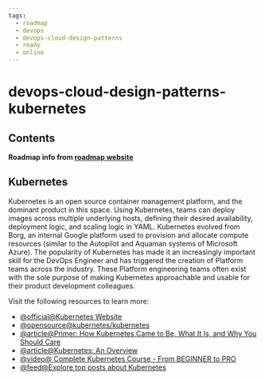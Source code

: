 ```yaml
---
tags:
  - roadmap
  - devops
  - devops-cloud-design-patterns
  - ready
  - online
---
```


# devops-cloud-design-patterns-kubernetes

## Contents

__Roadmap info from [roadmap website](https://roadmap.sh/devops/kubernetes@hIBeTUiAI3zwUY6NgAO-A)__

## Kubernetes

Kubernetes is an open source container management platform, and the dominant product in this space. Using Kubernetes, teams can deploy images across multiple underlying hosts, defining their desired availability, deployment logic, and scaling logic in YAML. Kubernetes evolved from Borg, an internal Google platform used to provision and allocate compute resources (similar to the Autopilot and Aquaman systems of Microsoft Azure). The popularity of Kubernetes has made it an increasingly important skill for the DevOps Engineer and has triggered the creation of Platform teams across the industry. These Platform engineering teams often exist with the sole purpose of making Kubernetes approachable and usable for their product development colleagues.

Visit the following resources to learn more:

* [@official@Kubernetes Website](https://kubernetes.io/)
* [@opensource@kubernetes/kubernetes](https://github.com/kubernetes/kubernetes)
* [@article@Primer: How Kubernetes Came to Be, What It Is, and Why You Should Care](https://thenewstack.io/primer-how-kubernetes-came-to-be-what-it-is-and-why-you-should-care/)
* [@article@Kubernetes: An Overview](https://thenewstack.io/kubernetes-an-overview/)
* [@video@ Complete Kubernetes Course - From BEGINNER to PRO](https://www.youtube.com/watch?v=2T86xAtR6Fo)
* [@feed@Explore top posts about Kubernetes](https://app.daily.dev/tags/kubernetes?ref=roadmapsh)
